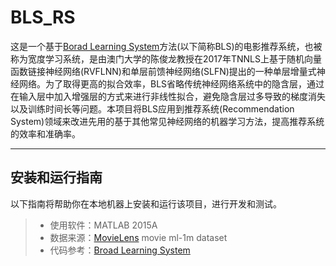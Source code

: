 BLS_RS
===================


这是一个基于[Borad Learning System](https://ieeexplore.ieee.org/document/7987745)方法(以下简称BLS)的电影推荐系统，也被称为宽度学习系统，是由澳门大学的陈俊龙教授在2017年TNNLS上基于随机向量函数链接神经网络(RVFLNN)和单层前馈神经网络(SLFN)提出的一种单层增量式神经网络。为了取得更高的拟合效率，BLS省略传统神经网络系统中的隐含层，通过在输入层中加入增强层的方式来进行非线性拟合，避免隐含层过多导致的梯度消失以及训练时间长等问题。本项目将BLS应用到推荐系统(Recommendation System)领域来改进先用的基于其他常见神经网络的机器学习方法，提高推荐系统的效率和准确率。


----------


安装和运行指南
-------------

以下指南将帮助你在本地机器上安装和运行该项目，进行开发和测试。

> - 使用软件：MATLAB 2015A
> - 数据来源：[MovieLens](https://movielens.org/) movie ml-1m dataset
> - 代码参考：[Broad Learning System](https://github.com/jash-git/Broad-Learning-System-MATLAB)
